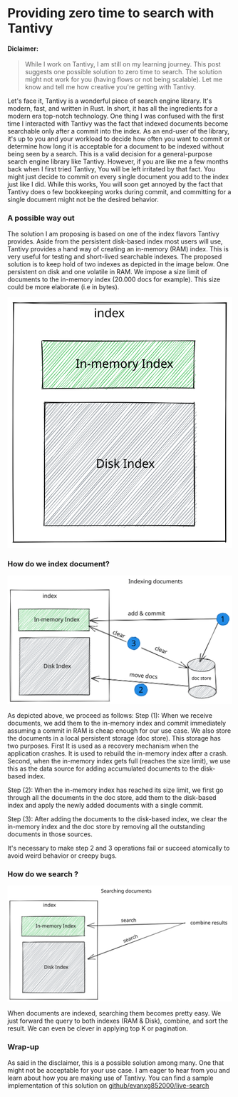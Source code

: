 # Providing zero time to search with Tantivy

#### Diclaimer:
>While I work on Tantivy, I am still on my learning journey. This post suggests one possible solution to zero time to search. The solution might not work for you (having flows or not being scalable). Let me know and tell me how creative you're getting with Tantivy.

Let's face it, Tantivy is a wonderful piece of search engine library. It's modern, fast, and written in Rust. In short, it has all the ingredients for a modern era top-notch technology. One thing I was confused with the first time I interacted with Tantivy was the fact that indexed documents become searchable only after a commit into the index. As an end-user of the library, it's up to you and your workload to decide how often you want to commit or determine how long it is acceptable for a document to be indexed without being seen by a search. This is a valid decision for a general-purpose search engine library like Tantivy. However, if you are like me a few months back when I first tried Tantivy, You will be left irritated by that fact. You might just decide to commit on every single document you add to the index just like I did. While this works, You will soon get annoyed by the fact that Tantivy does o few bookkeeping works during commit, and committing for a single document might not be the desired behavior.

### A possible way out

The solution I am proposing is based on one of the index flavors Tantivy provides. Aside from the persistent disk-based index most users will use, Tantivy provides a hand way of creating an in-memory (RAM) index. This is very useful for testing and short-lived searchable indexes. The proposed solution is to keep hold of two indexes as depicted in the image below. One persistent on disk and one volatile in RAM. We impose a size limit of documents to the in-memory index (20.000 docs for example). This size could be more elaborate (i.e in bytes).

![Index organisation](./layout.svg)

### How do we index document?

![Indexing](./indexing.svg)

As depicted above, we proceed as follows: 
Step (1):  When we receive documents, we add them to the in-memory index and commit immediately assuming a commit in RAM is cheap enough for our use case. We also store the documents in a local persistent storage (doc store). This storage has two purposes. First It is used as a recovery mechanism when the application crashes. It is used to rebuild the in-memory index after a crash. Second,  when the in-memory index gets full (reaches the size limit), we use this as the data source for adding accumulated documents to the disk-based index.

Step (2): When the in-memory index has reached its size limit, we first go through all the documents in the doc store, add them to the disk-based index and apply the newly added documents with a single commit. 

Step (3): After adding the documents to the disk-based index, we clear the in-memory index and the doc store by removing all the outstanding documents in those sources. 

It's necessary to make step 2 and 3 operations fail or succeed atomically to avoid weird behavior or creepy bugs.  

### How do we search ?

![Searching](./searching.svg)
 
When documents are indexed, searching them becomes pretty easy. We just forward the query to both indexes (RAM & Disk), combine, and sort the result. We can even be clever in applying top K or pagination.  


### Wrap-up

As said in the disclaimer, this is a possible solution among many. One that might not be acceptable for your use case. I am eager to hear from you and learn about how you are making use of Tantivy.  You can find a sample implementation of this solution on [github/evanxg852000/live-search](https://github.com/evanxg852000/live-search)

